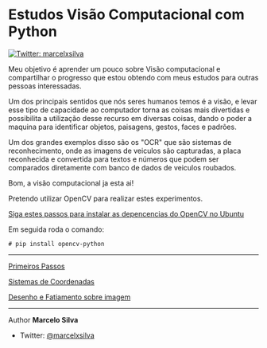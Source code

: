 # Estudos Visão Computacional com Python
[![Twitter: marcelxsilva](https://img.shields.io/twitter/follow/marcelxsilva.svg?style=social)](https://twitter.com/marcelxsilva)

Meu objetivo é aprender um pouco sobre Visão computacional e compartilhar o progresso que estou obtendo com meus estudos para outras pessoas interessadas.

Um dos principais sentidos que nós seres humanos temos é a visão, e levar esse tipo de capacidade ao computador torna as coisas mais divertidas e possibilita a utilização desse recurso em diversas coisas, dando o poder a maquina para identificar objetos, paisagens, gestos, faces e padrões.

Um dos grandes exemplos disso são os "OCR" que são sistemas de reconhecimento, onde as imagens de veiculos são capturadas, a placa reconhecida e convertida para textos e números que podem ser comparados diretamente com banco de dados de veiculos roubados.

Bom, a visão computacional ja esta ai!

Pretendo utilizar OpenCV para realizar estes experimentos.

[Siga estes passos para instalar as depencencias do OpenCV no Ubuntu](https://www.pyimagesearch.com/2018/05/28/ubuntu-18-04-how-to-install-opencv/)

Em seguida roda o comando:

    # pip install opencv-python
***
[Primeiros Passos](PRIMEIROS_PASSOS/PRIMEIROS_PASSOS.md)


[Sistemas de Coordenadas](SISTEMAS_DE_COORDERNADAS/SISTEMAS_DE_COORDERNADAS.md)

[Desenho e Fatiamento sobre imagem](DESENHO_FATIAMENTO_IMAGEM/DESENHO_FATIAMENTO_IMAGEM.md)

***
 Author **Marcelo Silva**

* Twitter: [@marcelxsilva](https://twitter.com/marcelxsilva)
